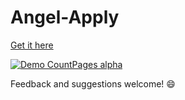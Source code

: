 # Angel-Apply

[Get it here](https://chrome.google.com/webstore/detail/angelapply-apply-to-jobs/lmafmilhcmkogpljalndgcjbbdmlpijn)

[![Demo CountPages alpha](https://raw.githubusercontent.com/AdityaAnand1/Angel-Apply/master/assets/preview.gif)](https://www.youtube.com/watch?v=X0NGZaMcetI)

Feedback and suggestions welcome! :smile:
